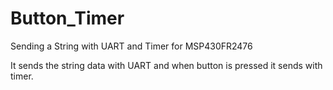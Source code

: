 # Button_Timer
Sending a String with UART and Timer for MSP430FR2476


It sends the string data with UART and when button is pressed it sends with timer.
